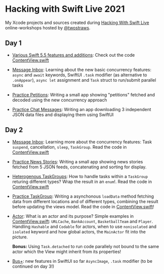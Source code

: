# Hacking with Swift Live 2021

My Xcode projects and sources created during [Hacking With Swift Live](http://hackingwithswift.com/live) online-workshops hosted by [@twostraws](https://github.com/twostraws).

## Day 1

- [Various Swift 5.5 features and additions](SwiftFeatures): Check out the code [ContentView.swift](SwiftFeatures/SwiftFeatures/ContentView.swift)

- [Message Inbox](Concurrency-Message-Inbox): Learning about the new basic concurrency features: `async` and `await` keywords, 
  SwiftUI `.task` modifier (as alternative to `.onAppear`),  `async let` assignment and `Task` struct to run/submit parallel tasks

- [Practice Petitions](Practice-Petitions): Writing a small app showing "petitions" fetched and decoded using the new concurrency approach

- [Practice Chat Messages](Practice-ChatMessages): Writing an app downloading 3 independent JSON data files and displaying them using SwiftUI

## Day 2

- [Message Inbox](Concurrency-Message-Inbox): Learning more about the concurrency features: Task `suspend`, cancellation, `sleep`, `TaskGroup`. Read the code in [ContentView.swift](Concurrency-Message-Inbox/MessageInbox/ContentView.swift)

- [Practice News Stories](Practice-NewsStories): Writing a small app showing news stories fetched from 5 JSON feeds, concatenating and sorting for display.

- [Heterogenous TaskGroups](HeteroTaskGroups): How to handle tasks within a `TaskGroup` returing different types? Wrap the result in an `enum`!. Read the code in [ContentView.swift](HeteroTaskGroups/HeteroTaskGroups/ContentView.swift)

- [Practice TaskGroup](Practice-TaskGroup): Writing a asynchonous `loadData` method fetching data from different locations and of different types, combining the result before updating the views model. Read the code in [ContentView.swift](Practice-TaskGroup/Practice-TaskGroup/ContentView.swift)!

- [Actor](Actor): What is an actor and its purpose? Simple examples in [ContentView.swift](Actor/Actor/ContentView.swift): `URLCache`, `BankAccount`, `BasketballTeam` and `Player`. Handling `Hashable` and `Codable` for actors, when to use `nonisolated` and `isolated` keyword and how global actors, the `MainActor` fit into the picture.  

  **Bonus:** Using `Task.detached` to run code parallely not bound to the same actor which the View might inherit from its properties!

- [Bus+](BusPlus): new features in SwiftUI so far `AsyncImage`, `.task` modifier (to be continued on day 3!)
